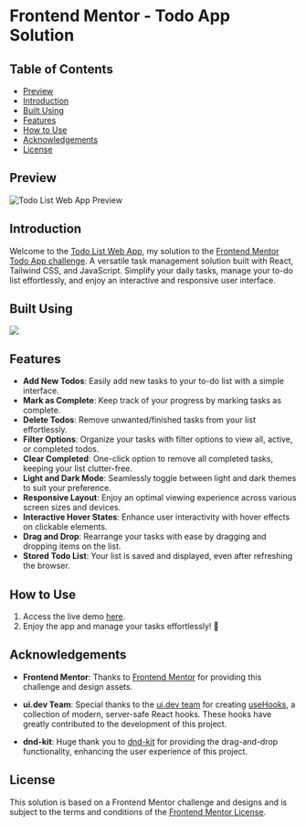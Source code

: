 # Frontend Mentor - Todo App Solution

## Table of Contents

- [Preview](#preview)
- [Introduction](#introduction)
- [Built Using](#built-using)
- [Features](#features)
- [How to Use](#how-to-use)
- [Acknowledgements](#acknowledgements)
- [License](#license)

## Preview

![Todo List Web App Preview](./public/todo-app-preview.gif)

## Introduction

Welcome to the [Todo List Web App](https://maorbezalel.github.io/todo-app/), my solution to the [Frontend Mentor Todo App challenge](https://www.frontendmentor.io/challenges/todo-app-Su1_KokOW). A versatile task management solution built with React, Tailwind CSS, and JavaScript. Simplify your daily tasks, manage your to-do list effortlessly, and enjoy an interactive and responsive user interface.

## Built Using

[![](https://skillicons.dev/icons?i=react,vite,nodejs,tailwindcss,javascript)](https://skillicons.dev)

## Features

- **Add New Todos**: Easily add new tasks to your to-do list with a simple interface.
- **Mark as Complete**: Keep track of your progress by marking tasks as complete.
- **Delete Todos**: Remove unwanted/finished tasks from your list effortlessly.
- **Filter Options**: Organize your tasks with filter options to view all, active, or completed todos.
- **Clear Completed**: One-click option to remove all completed tasks, keeping your list clutter-free.
- **Light and Dark Mode**: Seamlessly toggle between light and dark themes to suit your preference.
- **Responsive Layout**: Enjoy an optimal viewing experience across various screen sizes and devices.
- **Interactive Hover States**: Enhance user interactivity with hover effects on clickable elements.
- **Drag and Drop**: Rearrange your tasks with ease by dragging and dropping items on the list.
- **Stored Todo List**: Your list is saved and displayed, even after refreshing the browser.

## How to Use

1. Access the live demo [here](https://maorbezalel.github.io/todo-app/).
2. Enjoy the app and manage your tasks effortlessly! 📃

## Acknowledgements

- **Frontend Mentor**: Thanks to [Frontend Mentor](https://www.frontendmentor.io/) for providing this challenge and design assets.

- **ui.dev Team**: Special thanks to the [ui.dev team](https://ui.dev/) for creating [useHooks](https://usehooks.com/), a collection of modern, server-safe React hooks. These hooks have greatly contributed to the development of this project.

- **dnd-kit**: Huge thank you to [dnd-kit](https://dndkit.com/) for providing the drag-and-drop functionality, enhancing the user experience of this project.

## License

This solution is based on a Frontend Mentor challenge and designs and is subject to the terms and conditions of the [Frontend Mentor License](https://www.frontendmentor.io/license).